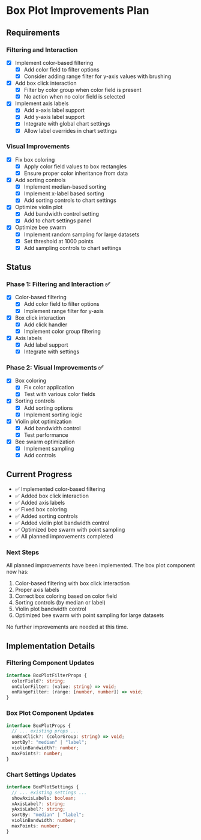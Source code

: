 # Box Plot Improvements Plan

## Requirements

### Filtering and Interaction

- [x] Implement color-based filtering
  - [x] Add color field to filter options
  - [x] Consider adding range filter for y-axis values with brushing
- [x] Add box click interaction
  - [x] Filter by color group when color field is present
  - [x] No action when no color field is selected
- [x] Implement axis labels
  - [x] Add x-axis label support
  - [x] Add y-axis label support
  - [x] Integrate with global chart settings
  - [x] Allow label overrides in chart settings

### Visual Improvements

- [x] Fix box coloring
  - [x] Apply color field values to box rectangles
  - [x] Ensure proper color inheritance from data
- [x] Add sorting controls
  - [x] Implement median-based sorting
  - [x] Implement x-label based sorting
  - [x] Add sorting controls to chart settings
- [x] Optimize violin plot
  - [x] Add bandwidth control setting
  - [x] Add to chart settings panel
- [x] Optimize bee swarm
  - [x] Implement random sampling for large datasets
  - [x] Set threshold at 1000 points
  - [x] Add sampling controls to chart settings

## Status

### Phase 1: Filtering and Interaction ✅

- [x] Color-based filtering
  - [x] Add color field to filter options
  - [x] Implement range filter for y-axis
- [x] Box click interaction
  - [x] Add click handler
  - [x] Implement color group filtering
- [x] Axis labels
  - [x] Add label support
  - [x] Integrate with settings

### Phase 2: Visual Improvements ✅

- [x] Box coloring
  - [x] Fix color application
  - [x] Test with various color fields
- [x] Sorting controls
  - [x] Add sorting options
  - [x] Implement sorting logic
- [x] Violin plot optimization
  - [x] Add bandwidth control
  - [x] Test performance
- [x] Bee swarm optimization
  - [x] Implement sampling
  - [x] Add controls

## Current Progress

- ✅ Implemented color-based filtering
- ✅ Added box click interaction
- ✅ Added axis labels
- ✅ Fixed box coloring
- ✅ Added sorting controls
- ✅ Added violin plot bandwidth control
- ✅ Optimized bee swarm with point sampling
- ✅ All planned improvements completed

### Next Steps

All planned improvements have been implemented. The box plot component now has:

1. Color-based filtering with box click interaction
2. Proper axis labels
3. Correct box coloring based on color field
4. Sorting controls (by median or label)
5. Violin plot bandwidth control
6. Optimized bee swarm with point sampling for large datasets

No further improvements are needed at this time.

## Implementation Details

### Filtering Component Updates

```typescript
interface BoxPlotFilterProps {
  colorField?: string;
  onColorFilter: (value: string) => void;
  onRangeFilter: (range: [number, number]) => void;
}
```

### Box Plot Component Updates

```typescript
interface BoxPlotProps {
  // ... existing props ...
  onBoxClick?: (colorGroup: string) => void;
  sortBy?: "median" | "label";
  violinBandwidth?: number;
  maxPoints?: number;
}
```

### Chart Settings Updates

```typescript
interface BoxPlotSettings {
  // ... existing settings ...
  showAxisLabels: boolean;
  xAxisLabel?: string;
  yAxisLabel?: string;
  sortBy: "median" | "label";
  violinBandwidth: number;
  maxPoints: number;
}
```

